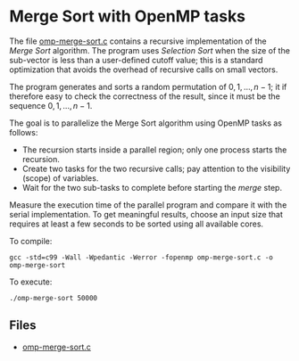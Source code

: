 # Merge Sort with OpenMP tasks

The file [omp-merge-sort.c](https://www.moreno.marzolla.name/teaching/HPC/handouts/omp-merge-sort.c) contains a recursive
implementation of the *Merge Sort* algorithm.
The program uses *Selection Sort* when the size of the sub-vector is less than a user-defined cutoff value;
this is a standard optimization that avoids the overhead of recursive calls on small vectors.

The program generates and sorts a random permutation of $0, 1, \ldots, n-1$;
it if therefore easy to check the correctness of the result, since it must be the sequence $0, 1, \ldots, n-1$.

The goal is to parallelize the Merge Sort algorithm using OpenMP tasks as follows:

- The recursion starts inside a parallel region; only one process starts the recursion.
- Create two tasks for the two recursive calls; pay attention to the visibility (scope) of variables.
- Wait for the two sub-tasks to complete before starting the *merge* step.

Measure the execution time of the parallel program and compare it with the serial implementation.
To get meaningful results, choose an input size that requires at least a few seconds to be sorted using all available cores.

To compile:

```shell
gcc -std=c99 -Wall -Wpedantic -Werror -fopenmp omp-merge-sort.c -o omp-merge-sort
```

To execute:

```shell
./omp-merge-sort 50000
```

## Files

- [omp-merge-sort.c](https://www.moreno.marzolla.name/teaching/HPC/handouts/omp-merge-sort.c)
